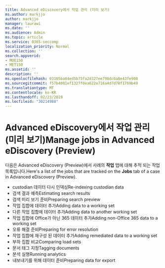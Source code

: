 ```yaml
---
title: Advanced eDiscovery에서 작업 관리 (미리 보기)
ms.author: markjjo
author: markjjo
manager: laurawi
ms.date: ''
ms.audience: Admin
ms.topic: article
ms.service: O365-seccomp
localization_priority: Normal
ms.collection: ''
search.appverid:
- MOE150
- MET150
ms.assetid: ''
description: ''
ms.openlocfilehash: 03165ba64ed5b75fa2d327ee798dc6a8e43fe908
ms.sourcegitcommit: f57b4001ef1327f0ea622e716a4d7d78f1769b49
ms.translationtype: MT
ms.contentlocale: ko-KR
ms.lasthandoff: 02/23/2019
ms.locfileid: "30214988"
---
```

# <a name="manage-jobs-in-advanced-ediscovery-preview"></a><span data-ttu-id="a1968-102">Advanced eDiscovery에서 작업 관리 (미리 보기)</span><span class="sxs-lookup"><span data-stu-id="a1968-102">Manage jobs in Advanced eDiscovery (Preview)</span></span>

<span data-ttu-id="a1968-103">다음은 Advanced eDiscovery (Preview)에서 사례의 **작업** 탭에 대해 추적 되는 작업 목록입니다.</span><span class="sxs-lookup"><span data-stu-id="a1968-103">Here's a list of the jobs that are tracked on the **Jobs** tab of a case in Advanced eDiscovery (Preview).</span></span>

- <span data-ttu-id="a1968-104">custodian 데이터 다시 인덱싱</span><span class="sxs-lookup"><span data-stu-id="a1968-104">Re-indexing custodian data</span></span>
- <span data-ttu-id="a1968-105">검색 결과 예측</span><span class="sxs-lookup"><span data-stu-id="a1968-105">Estimating search results</span></span>
- <span data-ttu-id="a1968-106">검색 미리 보기 준비</span><span class="sxs-lookup"><span data-stu-id="a1968-106">Preparing search preview</span></span>
- <span data-ttu-id="a1968-107">작업 집합에 데이터 추가</span><span class="sxs-lookup"><span data-stu-id="a1968-107">Adding data to a working set</span></span>
- <span data-ttu-id="a1968-108">다른 작업 집합에 데이터 추가</span><span class="sxs-lookup"><span data-stu-id="a1968-108">Adding data to another working set</span></span>
- <span data-ttu-id="a1968-109">작업 집합에 Office가 아닌 365 데이터 추가</span><span class="sxs-lookup"><span data-stu-id="a1968-109">Adding non-Office 365 data to a working set</span></span>
- <span data-ttu-id="a1968-110">오류 해결 준비</span><span class="sxs-lookup"><span data-stu-id="a1968-110">Preparing for error resolution</span></span>
- <span data-ttu-id="a1968-111">작업 집합에 재구성 된 데이터 추가</span><span class="sxs-lookup"><span data-stu-id="a1968-111">Adding remediated data to a working set</span></span>
- <span data-ttu-id="a1968-112">부하 집합 비교</span><span class="sxs-lookup"><span data-stu-id="a1968-112">Comparing load sets</span></span>
- <span data-ttu-id="a1968-113">문서 태그 지정</span><span class="sxs-lookup"><span data-stu-id="a1968-113">Tagging documents</span></span>
- <span data-ttu-id="a1968-114">분석 실행</span><span class="sxs-lookup"><span data-stu-id="a1968-114">Running analytics</span></span>
- <span data-ttu-id="a1968-115">내보내기를 위해 데이터 준비</span><span class="sxs-lookup"><span data-stu-id="a1968-115">Preparing data for export</span></span>
